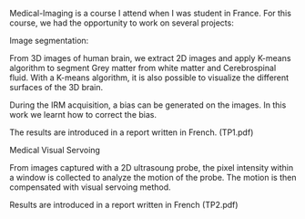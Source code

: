 Medical-Imaging is a course I attend when I was student in France.
For this course, we had the opportunity to work on several projects:

Image segmentation:

From 3D images of human brain, we extract 2D images and apply K-means algorithm to segment Grey matter from white matter and Cerebrospinal fluid.
With a K-means algorithm, it is also possible to visualize the different surfaces of the 3D brain.

During the IRM acquisition, a bias can be generated on the images. In this work we learnt how to correct the bias.

The results are introduced in a report written in French. (TP1.pdf)

Medical Visual Servoing

From images captured with a 2D ultrasoung probe, the pixel intensity within a window is collected to analyze the motion of the probe.
The motion is then compensated with visual servoing method.

Results are introduced in a report written in French (TP2.pdf)
